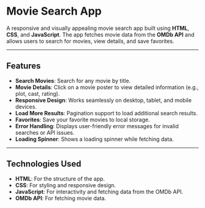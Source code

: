 
# Movie Search App

A responsive and visually appealing movie search app built using **HTML**, **CSS**, and **JavaScript**. The app fetches movie data from the **OMDb API** and allows users to search for movies, view details, and save favorites.

---

## Features

- **Search Movies**: Search for any movie by title.
- **Movie Details**: Click on a movie poster to view detailed information (e.g., plot, cast, rating).
- **Responsive Design**: Works seamlessly on desktop, tablet, and mobile devices.
- **Load More Results**: Pagination support to load additional search results.
- **Favorites**: Save your favorite movies to local storage.
- **Error Handling**: Displays user-friendly error messages for invalid searches or API issues.
- **Loading Spinner**: Shows a loading spinner while fetching data.

---

## Technologies Used

- **HTML**: For the structure of the app.
- **CSS**: For styling and responsive design.
- **JavaScript**: For interactivity and fetching data from the OMDb API.
- **OMDb API**: For fetching movie data.

